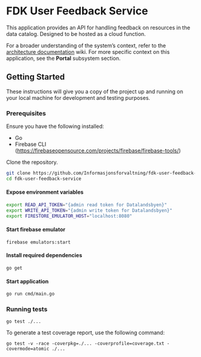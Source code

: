 # FDK User Feedback Service

This application provides an API for handling feedback on resources in the data catalog. Designed to be hosted as a
cloud function.

For a broader understanding of the system’s context, refer to
the [architecture documentation](https://github.com/Informasjonsforvaltning/architecture-documentation) wiki. For more
specific context on this application, see the **Portal** subsystem section.

## Getting Started

These instructions will give you a copy of the project up and running on your local machine for development and testing
purposes.

### Prerequisites

Ensure you have the following installed:

- Go
- Firebase CLI (https://firebaseopensource.com/projects/firebase/firebase-tools/)

Clone the repository.

```sh
git clone https://github.com/Informasjonsforvaltning/fdk-user-feedback-service.git
cd fdk-user-feedback-service
```

#### Expose environment variables

```sh
export READ_API_TOKEN="{admin read token for Datalandsbyen}"
export WRITE_API_TOKEN="{admin write token for Datalandsbyen}"
export FIRESTORE_EMULATOR_HOST="localhost:8080"
```

#### Start firebase emulator

```
firebase emulators:start
```

#### Install required dependencies

```shell
go get
```

#### Start application

```sh
go run cmd/main.go
```

### Running tests

```shell
go test ./...
```

To generate a test coverage report, use the following command:

```shell
go test -v -race -coverpkg=./... -coverprofile=coverage.txt -covermode=atomic ./...
```